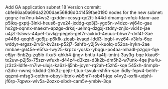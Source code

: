 Add GA application subnet 18 
Version commit: cbfe66aa0a69da2200dae568d6d041459fae0190
nodes for the new subnet: 
gegnz-hx7mu-k4ws2-gxddm-ccsyg-qc2tt-lr44d-dmamg-vnfqk-fdanr-aae
p5ikq-gxptj-3lnki-heus6-gve24-jxddg-qx3j3-ygo5n-v4dzo-wj64c-gae
hs2gt-oqnnx-maexm-apzgs-drksj-uelmq-dzgxj-ztdny-znjlo-vid4z-jae
u4jzt-ts5ws-44pef-tuvkg-pege5-get7r-axkbd-4euuc-bhwr7-dnf4f-3ae
p446d-qoqh5-gc6jz-p6kfk-zioab-kvaqd-lddi3-iogbl-vvz64-v3kfs-6qe
wddyr-ergsz-2rv6r-kv2ss-p52j7-5shfb-y2j5v-kuolq-o52oa-irykn-2ae
mnbae-g645e-e5fsx-lwy25-krpzo-yqskx-ybqgu-po4aa-mhadl-pzgqn-fqe
c6jyr-5nb2g-zq5ib-ilxu5-qhkh4-jjngv-bntlu-ta4fj-tmtnj-3uy3g-bqe
kkau6-tx2uw-p2j5x-75szr-wfuxh-d44z4-d3kza-d3k2b-dm5h2-w7unk-4qe
jhu4u-jz3z3-ldlfe-rn7lw-ulujs-ka6zi-lj5hb-joynr-rq2ah-t5zh5-kqe
545xh-4nmpb-n2dkr-nwnsj-kkddd-2hk3z-gejtr-tjtuo-tsvuk-rsh5n-sae
i5dly-fepv4-belrh-qqzmi-mfsg3-cothm-obpyi-lbtnk-wb5m7-rob4f-jqe
x4vy2-oxfii-udphl-jf6rp-7qpwx-wlv5a-2ozxx-sibdr-cam5v-ymbiv-3qe

